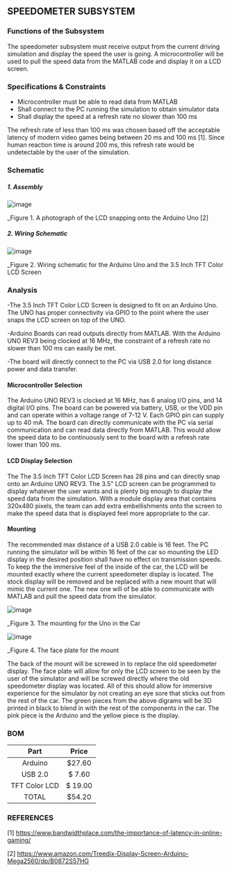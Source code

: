 SPEEDOMETER SUBSYSTEM
--------------------
### Functions of the Subsystem
The speedometer subsystem must receive output from the current driving simulation and display the speed the user is going. A microcontroller will be used to pull the speed data from the MATLAB code and display it on a LCD screen.
### Specifications & Constraints
-	Microcontroller must be able to read data from MATLAB
-	Shall connect to the PC running the simulation to obtain simulator data
-	Shall display the speed at a refresh rate no slower than 100 ms	

The refresh rate of less than 100 ms was chosen based off the acceptable latency of modern video games being between 20 ms and 100 ms [1]. Since human reaction time is around 200 ms, this refresh rate would be undetectable by the user of the simulation.
### Schematic
##### 1. Assembly

![image](https://user-images.githubusercontent.com/117474540/205758564-ffde40c5-9775-4cfe-a78d-28c376bdf988.png)

_Figure 1. A photograph of the LCD snapping onto the Arduino Uno [2]

##### 2. Wiring Schematic

![image](https://user-images.githubusercontent.com/117474540/205458447-3d4bf94d-3a07-4027-b8cf-cc1fce28f2ab.png)

_Figure 2. Wiring schematic for the Arduino Uno and the 3.5 Inch TFT Color LCD Screen 

### Analysis
-The 3.5 Inch TFT Color LCD Screen is designed to fit on an Arduino Uno. The UNO has proper connectivity via GPIO to the point where the user snaps the LCD screen on top of the UNO.

-Arduino Boards can read outputs directly from MATLAB. With the Arduino UNO REV3 being clocked at 16 MHz, the constraint of a refresh rate no slower than 100 ms can easily be met.

-The board will directly connect to the PC via USB 2.0 for long distance power and data transfer.

#### Microcontroller Selection

The Arduino UNO REV3 is clocked at 16 MHz, has 6 analog I/O pins, and 14 digital I/O pins. The board can be powered via battery, USB, or the VDD pin and can operate within a voltage range of 7-12 V. Each GPIO pin can supply up to 40 mA. The board can directly communicate with the PC via serial communication and can read data directly from MATLAB. This would allow the speed data to be continuously sent to the board with a refresh rate lower than 100 ms.

#### LCD Display Selection

The The 3.5 Inch TFT Color LCD Screen has 28 pins and can directly snap onto an Arduino UNO REV3. The 3.5" LCD screen can be programmed to display whatever the user wants and is plenty big enough to display the speed data from the simulation. With a module display area that contains 320x480 pixels, the team can add extra embellishments onto the screen to make the speed data that is displayed feel more appropriate to the car.

#### Mounting

The recommended max distance of a USB 2.0 cable is 16 feet. The PC running the simulator will be within 16 feet of the car so mounting the LED display in the desired position shall have no effect on transmission speeds. To keep the the immersive feel of the inside of the car, the LCD will be mounted exactly where the current speedometer display is located. The stock display will be removed and be replaced with a new mount that will mimic the current one. The new one will of be able to communicate with MATLAB and pull the speed data from the simulator.

![image](https://user-images.githubusercontent.com/117474540/215832669-89579faa-cde7-400d-ae63-a6a877984600.png)

_Figure 3. The mounting for the Uno in the Car 

![image](https://user-images.githubusercontent.com/117474540/215867130-0e203977-f486-433f-9da6-c88cc64bec3f.png)

_Figure 4. The face plate for the mount

The back of the mount will be screwed in to replace the old speedometer display. The face plate will allow for only the LCD screen to be seen by the user of the simulator and will be screwed directly where the old speedometer display was located. All of this should allow for immersive experience for the simulator by not creating an eye sore that sticks out from the rest of the car. The green pieces from the above digrams will be 3D printed in black to blend in with the rest of the components in the car. The pink piece is the Arduino and the yellow piece is the display.

### BOM

| Part        | Price    |
|:-----------:|:--------:|
| Arduino     | $27.60  |
| USB 2.0     | $ 7.60   |
| TFT Color LCD | $ 19.00|
| TOTAL       | $54.20   |

### REFERENCES

[1] https://www.bandwidthplace.com/the-importance-of-latency-in-online-gaming/

[2] https://www.amazon.com/Treedix-Display-Screen-Arduino-Mega2560/dp/B0872S57HG

